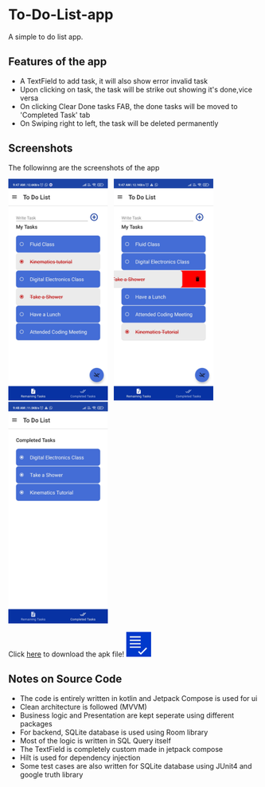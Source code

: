# To-Do-List-app
<p>A simple to do list app.</p>
<h2>Features of the app</h2>
<ul>
<li>A TextField to add task, it will also show error invalid task</li>
<li>Upon clicking on task, the task will be strike out showing it's done,vice versa</li>
<li>On clicking Clear Done tasks FAB, the done tasks will be moved to 'Completed Task' tab</li>
<li>On Swiping right to left, the task will be deleted permanently</li>
</ul>
<h2>Screenshots</h2>
<p>The followinng are the screenshots of the app</p>
<div>
<img src="Screenshots/a.jpg" width="200"> &nbsp; <img src="Screenshots/b.jpg" width = "200">
  &nbsp; <img src="Screenshots/c.jpg" width = "200">
</div>
<div>
  <p>Click <a href="https://drive.google.com/file/d/1n4d6GhoEBXT8-JhT--53u1fHhIxva9Pq/view?usp=drivesdk" target="_blank">here</a> to download the apk file! <a href="https://drive.google.com/file/d/1n4d6GhoEBXT8-JhT--53u1fHhIxva9Pq/view?usp=drivesdk" target="_blank"><img src="app/src/main/res/drawable/todoicon.png" width = "50"></a></p>
  </div>

<div>
  <h2>Notes on Source Code</h2>
  <ul>
    <li>The code is entirely written in kotlin and Jetpack Compose is used for ui</li>
    <li>Clean architecture is followed (MVVM)</li>
    <li>Business logic and Presentation are kept seperate using different packages</li>
    <li>For backend, SQLite database is used using Room library</li>
    <li>Most of the logic is written in SQL Query itself</li>
    <li>The TextField is completely custom made in jetpack compose</li>
    <li>Hilt is used for dependency injection</li>
    <li>Some test cases are also written for SQLite database using JUnit4 and google truth library</li>
  </ul>
  </div>


